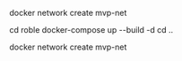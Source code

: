 docker network create mvp-net

cd roble
docker-compose up --build -d
cd ..

docker network create mvp-net

